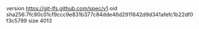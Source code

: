 version https://git-lfs.github.com/spec/v1
oid sha256:7fc90c01cf9ccc9e831b377c84dde46d2911642d9d341afefc1b22df0f3c5799
size 4013
